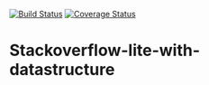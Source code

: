 [![Build Status](https://travis-ci.com/Eubule/Stackoverflow-lite-with-datastructure.svg?branch=master)](https://travis-ci.com/Eubule/Stackoverflow-lite-with-datastructure)
[![Coverage Status](https://coveralls.io/repos/github/Eubule/Stackoverflow-lite-with-datastructure/badge.svg?branch=master)](https://coveralls.io/github/Eubule/Stackoverflow-lite-with-datastructure?branch=master)

# Stackoverflow-lite-with-datastructure